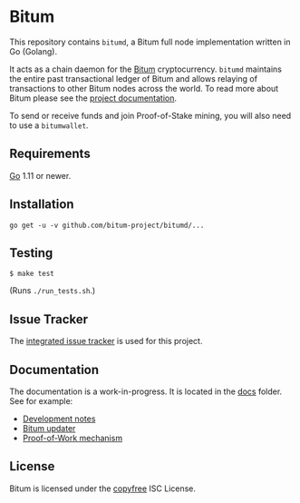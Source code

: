 Bitum
=========

This repository contains `bitumd`, a Bitum full node implementation
written in Go (Golang).

It acts as a chain daemon for the [Bitum](https://bitum.io)
cryptocurrency. `bitumd` maintains the entire past transactional ledger
of Bitum and allows relaying of transactions to other Bitum
nodes across the world. To read more about Bitum please see the
[project documentation](/doc/trunk/docs/overview.md).

To send or receive funds and join Proof-of-Stake mining, you will also
need to use a `bitumwallet`.

Requirements
------------

[Go](http://golang.org) 1.11 or newer.

Installation
------------

```
go get -u -v github.com/bitum-project/bitumd/...
```


Testing
-------

`$ make test`

(Runs `./run_tests.sh`.)

Issue Tracker
-------------

The [integrated issue tracker](/ticket) is used for this project.

Documentation
-------------

The documentation is a work-in-progress. It is located in the
[docs](/dir?ci=trunk&name=docs) folder. See for example:

-   [Development notes](docs/development_notes.md)
-   [Bitum updater](docs/updater.md)
-   [Proof-of-Work mechanism](docs/proof_of_work.md)

License
-------

Bitum is licensed under the [copyfree](http://copyfree.org) ISC
License.
